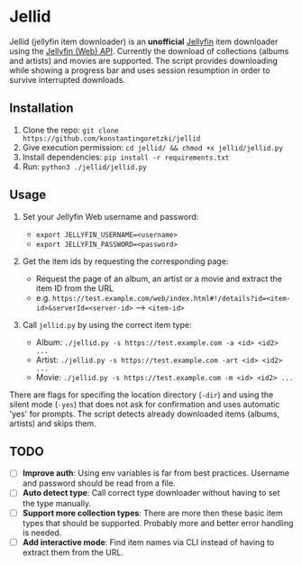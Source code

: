 # Jellid

Jellid (jellyfin item downloader) is an **unofficial** [Jellyfin](https://github.com/jellyfin/jellyfin) item downloader using the [Jellyfin (Web) API](https://api.jellyfin.org/). Currently the download of collections (albums and artists) and movies are supported. The script provides downloading while showing a progress bar and uses session resumption in order to survive interrupted downloads.

## Installation
1. Clone the repo: `git clone https://github.com/konstantingoretzki/jellid`
2. Give execution permission: `cd jellid/ && chmod +x jellid/jellid.py`
3. Install dependencies: `pip install -r requirements.txt`
4. Run: `python3 ./jellid/jellid.py`

## Usage
1. Set your Jellyfin Web username and password: 
    - `export JELLYFIN_USERNAME=<username>`
    - `export JELLYFIN_PASSWORD=<password>`
    
2. Get the item ids by requesting the corresponding page:
    - Request the page of an album, an artist or a movie and extract the item ID from the URL
    - e.g. `https://test.example.com/web/index.html#!/details?id=<item-id>&serverId=<server-id>` --> `<item-id>`
    
3. Call `jellid.py` by using the correct item type:
    - Album: `./jellid.py -s https://test.example.com -a <id> <id2> ...`
    - Artist: `./jellid.py -s https://test.example.com -art <id> <id2> ...`
    - Movie: `./jellid.py -s https://test.example.com -m <id> <id2> ...`
    
There are flags for specifing the location directory (`-dir`) and using the silent mode (`-yes`) that does not ask for confirmation and uses automatic 'yes' for prompts. The script detects already downloaded items (albums, artists) and skips them.


## TODO
- [ ] **Improve auth**: Using env variables is far from best practices. Username and password should be read from a file.
- [ ] **Auto detect type**: Call correct type downloader without having to set the type manually. 
- [ ] **Support more collection types**: There are more then these basic item types that should be supported. Probably more and better error handling is needed.
- [ ] **Add interactive mode**: Find item names via CLI instead of having to extract them from the URL.
